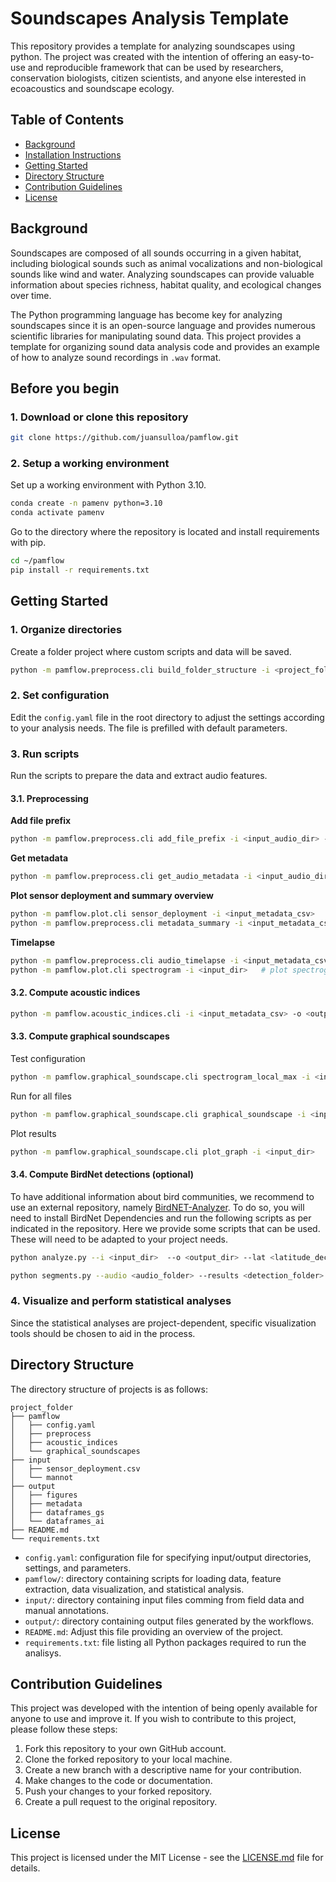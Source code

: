 # Soundscapes Analysis Template

This repository provides a template for analyzing soundscapes using python. The project was created with the intention of offering an easy-to-use and reproducible framework that can be used by researchers, conservation biologists, citizen scientists, and anyone else interested in ecoacoustics and soundscape ecology.

## Table of Contents

- [Background](#background)
- [Installation Instructions](#installation-instructions)
- [Getting Started](#getting-started)
- [Directory Structure](#directory-structure)
- [Contribution Guidelines](#contribution-guidelines)
- [License](#license)

## Background

Soundscapes are composed of all sounds occurring in a given habitat, including biological sounds such as animal vocalizations and non-biological sounds like wind and water. Analyzing soundscapes can provide valuable information about species richness, habitat quality, and ecological changes over time. 

The Python programming language has become key for analyzing soundscapes since it is an open-source language and provides numerous scientific libraries for manipulating sound data. This project provides a template for organizing sound data analysis code and provides an example of how to analyze sound recordings in `.wav` format.

## Before you begin

### 1. Download or clone this repository

```bash
git clone https://github.com/juansulloa/pamflow.git
```

### 2. Setup a working environment 
Set up a working environment with Python 3.10.

```bash
conda create -n pamenv python=3.10
conda activate pamenv
```

Go to the directory where the repository is located and install requirements with pip.

```bash
cd ~/pamflow
pip install -r requirements.txt
```

## Getting Started

### 1. Organize directories
Create a folder project where custom scripts and data will be saved.
```bash
python -m pamflow.preprocess.cli build_folder_structure -i <project_folder>
```

### 2. Set configuration
Edit the `config.yaml` file in the root directory to adjust the settings according to your analysis needs. The file is prefilled with default parameters.

### 3. Run scripts
Run the scripts to prepare the data and extract audio features. 

#### 3.1. Preprocessing
**Add file prefix**
```bash
python -m pamflow.preprocess.cli add_file_prefix -i <input_audio_dir> -r
```
**Get metadata**
```bash
python -m pamflow.preprocess.cli get_audio_metadata -i <input_audio_dir> -o <output_metadata_csv>
```
**Plot sensor deployment and summary overview**
```bash
python -m pamflow.plot.cli sensor_deployment -i <input_metadata_csv>
python -m pamflow.preprocess.cli metadata_summary -i <input_metadata_csv> -o <output_metadata_csv>
```
**Timelapse**
```bash
python -m pamflow.preprocess.cli audio_timelapse -i <input_metadata_csv> -o <output_dir> -c config.yaml
python -m pamflow.plot.cli spectrogram -i <input_dir>   # plot spectrogram of audio timelapse
```

#### 3.2. Compute acoustic indices
```bash
python -m pamflow.acoustic_indices.cli -i <input_metadata_csv> -o <output_dir>
```
#### 3.3. Compute graphical soundscapes
Test configuration
```bash
python -m pamflow.graphical_soundscape.cli spectrogram_local_max -i <input_file>
```
Run for all files
```bash
python -m pamflow.graphical_soundscape.cli graphical_soundscape -i <input_metadata_csv> -o <output_dir>
```
Plot results
```bash
python -m pamflow.graphical_soundscape.cli plot_graph -i <input_dir>
```
#### 3.4. Compute BirdNet detections (optional)
To have additional information about bird communities, we recommend to use an external repository, namely [BirdNET-Analyzer](https://github.com/kahst/BirdNET-Analyzer). To do so, you will need to install BirdNet Dependencies and run the following scripts as per indicated in the repository. Here we provide some scripts that can be used. These will need to be adapted to your project needs.

```bash
python analyze.py --i <input_dir>  --o <output_dir> --lat <latitude_decimal> --lon <longitude_decimal> --threads 8 --rtype csv
```

```bash
python segments.py --audio <audio_folder> --results <detection_folder> --o <output_folder> --min_conf 0.8 --max_segments 10 --seg_length 5.0
```

### 4. Visualize and perform statistical analyses
Since the statistical analyses are project-dependent, specific visualization tools should be chosen to aid in the process.

## Directory Structure

The directory structure of projects is as follows:

```
project_folder
├── pamflow
│   ├── config.yaml
│   ├── preprocess
│   ├── acoustic_indices
│   └── graphical_soundscapes
├── input
│   ├── sensor_deployment.csv
│   └── mannot
├── output
│   ├── figures
│   ├── metadata
│   ├── dataframes_gs
│   └── dataframes_ai
├── README.md
└── requirements.txt
```

- `config.yaml`: configuration file for specifying input/output directories, settings, and parameters.
- `pamflow/`: directory containing scripts for loading data, feature extraction, data visualization, and statistical analysis.
- `input/`: directory containing input files comming from field data and manual annotations.
- `output/`: directory containing output files generated by the workflows.
- `README.md`: Adjust this file providing an overview of the project.
- `requirements.txt`: file listing all Python packages required to run the analisys.

## Contribution Guidelines

This project was developed with the intention of being openly available for anyone to use and improve it. If you wish to contribute to this project, please follow these steps:

1. Fork this repository to your own GitHub account.
2. Clone the forked repository to your local machine.
3. Create a new branch with a descriptive name for your contribution.
4. Make changes to the code or documentation.
5. Push your changes to your forked repository.
6. Create a pull request to the original repository.

## License

This project is licensed under the MIT License - see the [LICENSE.md](LICENSE.md) file for details.
